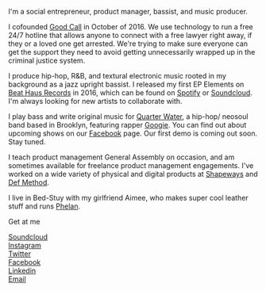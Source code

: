 I'm a social entrepreneur, product manager, bassist, and music producer. 

I cofounded [Good Call](https://goodcall.nyc) in October of 2016. We use technology to run a free 24/7 hotline that allows anyone to connect with a free lawyer right away, if they or a loved one get arrested. We're trying to make sure everyone can get the support they need to avoid getting unnecessarily wrapped up in the criminal justice system.

I produce hip-hop, R&B, and textural electronic music rooted in my background as a jazz upright bassist. I released my first EP Elements on [Beat Haus Records](http://www.beathausshow.com/) in 2016, which can be found on [Spotify](https://open.spotify.com/album/2dmybITq1IS3sY6umWr08y) or [Soundcloud](https://soundcloud.com/beathausshow/sets/cousin-gabriel-elements-ep). I'm always looking for new artists to collaborate with.

I play bass and write original music for [Quarter Water](https://www.facebook.com/quarterwatermusic/), a hip-hop/ neosoul band based in Brooklyn, featuring rapper [Googie](https://www.facebook.com/GoogieGoHard/). You can find out about upcoming shows on our [Facebook](https://www.facebook.com/quarterwatermusic/) page. Our first demo is coming out soon. Stay tuned.

I teach product management General Assembly on occasion, and am sometimes available for freelance product management engagements. I've worked on a wide variety of physical and digital products at [Shapeways](https://www.shapeways.com/) and [Def Method](https://www.defmethod.com/).

I live in Bed-Stuy with my girlfriend Aimee, who makes super cool leather stuff and runs [Phelan](https://www.thisisphelan.com/).

Get at me


[Soundcloud](https://soundcloud.com/cousingabriel) <br>
[Instagram](https://www.instagram.com/cousingabriel/) <br>
[Twitter](https://twitter.com/cousingabriel) <br>
[Facebook](https://www.facebook.com/public/Gabriel-Leader-Rose) <br>
[Linkedin](https://www.linkedin.com/in/gabriel-leader-rose-92807127) <br>
[Email](mailto:gleaderrose@gmail.com) <br>
